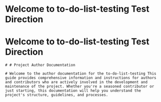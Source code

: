 # Welcome to  to-do-list-testing Test Direction

	
	
# Welcome to  to-do-list-testing Test Direction

	# # Project Author Documentation

	# Welcome to the author documentation for the to-do-list-testing This guide provides comprehensive information and instructions for authors and contributors who are actively involved in the development and maintenance of the project. Whether you're a seasoned contributor or just starting, this documentation will help you understand the project's structure, guidelines, and processes.

	
	
